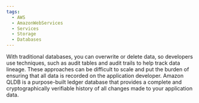 ```yaml
---
tags:
  - AWS
  - AmazonWebServices
  - Services
  - Storage
  - Databases
---
```

With traditional databases, you can overwrite or delete data, so developers use techniques, such as audit tables and audit trails to help track data lineage. These approaches can be difficult to scale and put the burden of ensuring that all data is recorded on the application developer. Amazon QLDB is a purpose-built ledger database that provides a complete and cryptographically verifiable history of all changes made to your application data.